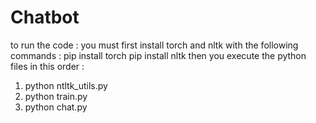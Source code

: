 # Chatbot

to run the code : you must first install torch and nltk with the following commands :
pip install torch
pip install nltk
then you execute the python files in this order : 
1) python ntltk_utils.py
2) python train.py
3) python chat.py
